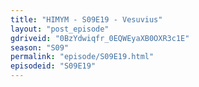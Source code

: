 ```yaml
---
title: "HIMYM - S09E19 - Vesuvius"
layout: "post_episode"
gdriveid: "0BzYdwiqfr_0EQWEyaXB0OXR3c1E"
season: "S09"
permalink: "episode/S09E19.html"
episodeid: "S09E19"
---
```

